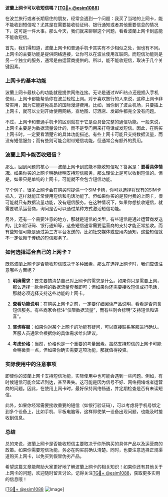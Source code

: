 **波蘭上网卡可以收短信嗎？[[TG💪+ @esim1088](https://t.me/s/esim1088)]**

在波兰旅行或者长期居住的朋友，经常会遇到一个问题：我买了当地的上网卡，能不能收到短信呢？尤其是在需要接收验证码、银行通知或者其他重要信息的情况下，这可是一件大事。那么今天，我们就来聊聊这个问题，看看波蘭上网卡到底能不能收短信。

首先，我们得知道，波蘭上网卡和普通手机卡其实有不少相似之处，但也有不同。上网卡的主要功能是提供网络连接，让你可以在波兰使用互联网。而短信功能则是另一个独立的服务，通常是由运营商提供的。所以，能不能收短信，取决于几个关键因素。

### 上网卡的基本功能

波蘭上网卡最核心的功能就是提供网络连接。无论是通过WiFi热点还是插入手机使用，上网卡都能帮助你在波兰轻松上网。对于喜欢旅行的人来说，这种上网卡非常实用，因为它能避免高昂的国际漫游费用。比如，当你到了波兰机场，只要插上上网卡，就可以立刻开始使用网络，查地图、订酒店、发邮件都完全没有问题。

不过，上网卡和普通手机卡的区别就在于它是否具备完整的通信功能。一般来说，上网卡主要是为数据流量设计的，而不是专门用来打电话或发短信。因此，在购买上网卡时，一定要看清楚它的具体功能描述。有些上网卡可能只支持数据流量，而没有短信服务；而有些则可能会附带短信功能，但通常会有额外的费用。

### 波蘭上网卡能否收短信？

那么，回到问题的核心——波蘭上网卡到底能不能收短信呢？答案是：**要看具体情况**。如果你买的上网卡明确标明支持短信服务，那么理论上是可以收到短信的。但是，如果只是单纯的上网卡，可能就不会包含短信功能。

举个例子，很多上网卡会在购买时提供一个SIM卡槽，你可以选择将现有的SIM卡插入，这样就能正常使用短信和电话功能了。但如果你买的是预付费的上网卡，很可能就只有数据流量功能，没有短信服务。在这种情况下，如果你想接收短信，就需要联系运营商，询问是否可以通过某种方式激活短信功能。

另外，还有一个需要注意的地方，那就是短信的类型。有些短信是通过运营商发送的，比如验证码、银行通知等，这些短信通常需要运营商的支持才能正常接收。而有些短信可能是通过第三方平台发送的，比如社交媒体或应用内通知，这些短信就不一定依赖于传统的短信服务了。

### 如何选择适合自己的上网卡？

既然波蘭上网卡是否能收短信取决于多种因素，那么在选择上网卡时，我们应该注意哪些方面呢？

1. **明确需求**：首先要搞清楚自己对上网卡的需求是什么。如果你只是需要上网，那么选择一款单纯的数据流量套餐即可；但如果你还需要接收短信或打电话，那就必须选择支持这些功能的上网卡。

2. **查看功能说明**：在购买上网卡之前，一定要仔细阅读产品说明，看看是否包含短信服务。有些商家会标注“仅限数据流量”，而有些则会标明“支持短信和语音”。

3. **咨询客服**：如果你对某个上网卡的功能有疑问，可以直接联系客服进行确认。客服人员通常会根据你的具体需求给出建议。

4. **考虑价格**：当然，价格也是一个重要的考量因素。虽然支持短信的上网卡可能会稍微贵一点，但如果你确实需要这项功能，那就值得投资。

### 实际使用中的注意事项

即使你的波蘭上网卡支持短信功能，实际使用中也可能会遇到一些问题。例如，有时候短信可能会延迟到达，甚至丢失。这可能是因为信号不好、网络拥堵或者运营商的问题。因此，在使用上网卡时，最好保持网络畅通，并定期检查是否有未读短信。

此外，如果你经常需要接收重要的短信（如银行验证码），可以考虑将手机号绑定到多个设备上，比如手机、平板电脑等，这样即使某一设备出现问题，也能及时接收到信息。

### 总结

总的来说，波蘭上网卡是否能收短信主要取决于你所购买的具体产品以及运营商的政策。如果你需要短信功能，务必在购买前确认清楚。同时，也要注意选择正规渠道购买上网卡，以免买到假冒伪劣产品。

希望这篇文章能帮助大家更好地了解波蘭上网卡的相关知识！如果你还有其他关于上网卡的问题，欢迎随时留言讨论。记得关注[TG💪+ @esim1088](https://t.me/s/esim1088)，获取更多实用的信息哦！

[[TG💪+ @esim1088](https://t.me/s/esim1088) ![Image](https://i.postimg.cc/4NQfJmqS/Snipaste-2025-05-13-00-14-12.png)]